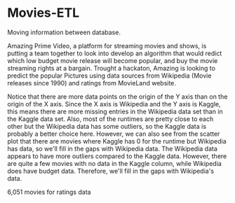 # Movies-ETL
Moving information between database.

Amazing Prime Video, a platform for streaming movies and shows, is putting a team together to look into develop an algorithm that would redict which low budget movie release will become popular, and buy the movie streaming rights at a bargain. Trought a hackaton, Amazing is looking to predict the popular Pictures using data sources from Wikipedia (Movie releases since 1990) and ratings from MovieLand website.


Notice that there are more data points on the origin of the Y axis than on the origin of the X axis. Since the X axis is Wikipedia and the Y axis is Kaggle, this means there are more missing entries in the Wikipedia data set than in the Kaggle data set. Also, most of the runtimes are pretty close to each other but the Wikipedia data has some outliers, so the Kaggle data is probably a better choice here. However, we can also see from the scatter plot that there are movies where Kaggle has 0 for the runtime but Wikipedia has data, so we'll fill in the gaps with Wikipedia data.
The Wikipedia data appears to have more outliers compared to the Kaggle data. However, there are quite a few movies with no data in the Kaggle column, while Wikipedia does have budget data. Therefore, we'll fill in the gaps with Wikipedia's data.

6,051 movies for ratings data